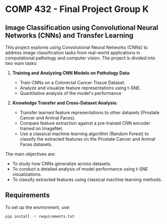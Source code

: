 # COMP 432 - Final Project **Group K**
## Image Classification using Convolutional Neural Networks (CNNs) and Transfer Learning

This project explores using Convolutional Neural Networks (CNNs) to address image classification tasks from real-world applications in computational pathology and computer vision. The project is divided into two main tasks:

1. **Training and Analyzing CNN Models on Pathology Data**: 
   - Train CNNs on a Colorectal Cancer Tissue Dataset.
   - Analyze and visualize feature representations using t-SNE.
   - Quantitative analysis of the model's performance
   
2. **Knowledge Transfer and Cross-Dataset Analysis**:
   - Transfer learned feature representations to other datasets (Prostate Cancer and Animal Faces).
   - Compare feature extraction against a pre-trained CNN encoder trained on ImageNet.
   - Use a classical machine learning algorithm (Random Forest) to classify the extracted
     features on the Prostate Cancer and Animal Faces datasets.
   
The main objectives are:
- To study how CNNs generalize across datasets.
- To conduct a detailed analysis of model performance using t-SNE visualizations.
- To classify extracted features using classical machine learning methods.

## Requirements
To set up the environment, use:

```bash
pip install -r requirements.txt

